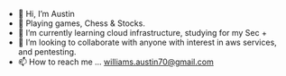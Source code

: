 - 👋 Hi, I’m Austin
- 👀 Playing games, Chess & Stocks.
- 🌱 I’m currently learning cloud infrastructure, studying for my Sec +
- 💞️ I’m looking to collaborate with anyone with interest in aws services, and pentesting.
- 📫 How to reach me ... williams.austin70@gmail.com
